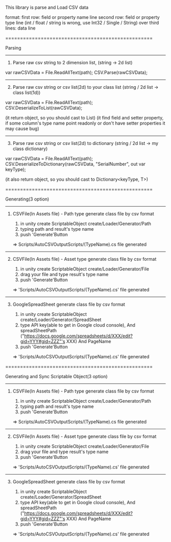 ﻿This library is parse and Load CSV data

format:
    first row: field or property name line
    second row: field or property type line
           (int / float / string is wrong, use Int32 / Single / String) 
    over third lines: data line

==================================================

Parsing

--------------------------------------------------
1. Parse raw csv string to 2 dimension list,
(string -> 2d list)

var rawCSVData = File.ReadAllText(path);
CSV.Parse(rawCSVData);

--------------------------------------------------
2. Parse raw csv string or csv list(2d) to your class list
(string / 2d list -> class list(1d))

var rawCSVData = File.ReadAllText(path);
CSV.DeserializeToList<T>(rawCSVData);

(it return object, so you should cast to List<T>)
(it find field and setter property, 
if some column's type name point readonly or don't have setter properties it may cause bug)

--------------------------------------------------
3. Parse raw csv string or csv list(2d) to dictionary
(string / 2d list -> my class dictionary)

var rawCSVData = File.ReadAllText(path);
CSV.DeserializeToDictionary<T>(rawCSVData, "SerialNumber", out var keyType);

(it also return object, so you should cast to Dictionary<keyType, T>)

==================================================

Generating(3 option)

--------------------------------------------------
1. CSVFile(In Assets file) - Path type
generate class file by csv format

    1) in unity create ScriptableObject
        create/Loader/Generator/Path
    2) typing path and result's type name
    3) push 'Generate'Button

    => Scripts/AutoCSVOutputScripts/(TypeName).cs file generated
    
--------------------------------------------------
 2. CSVFile(In Assets file) - Asset type
 generate class file by csv format
 
     1) in unity create ScriptableObject
         create/Loader/Generator/File
     2) drag your file and type result's type name
     3) push 'Generate'Button
 
     => 'Scripts/AutoCSVOutputScripts/(TypeName).cs' file generated   

--------------------------------------------------
3. GoogleSpreadSheet
 generate class file by csv format
 
     1) in unity create ScriptableObject
         create/Loader/Generator/SpreadSheet
     2) type API key(able to get in Google cloud console),
        And spreadSheetPath ("https://docs.google.com/spreadsheets/d/XXX/edit?gid=YYY#gid=ZZZ"'s XXX)
        And PageName
     3) push 'Generate'Button
 
     => 'Scripts/AutoCSVOutputScripts/(TypeName).cs' file generated   
     
     
==================================================

Generating and Sync Scriptable Object(3 option)

--------------------------------------------------
1. CSVFile(In Assets file) - Path type
generate class file by csv format

    1) in unity create ScriptableObject
        create/Loader/Generator/Path
    2) typing path and result's type name
    3) push 'Generate'Button

    => Scripts/AutoCSVOutputScripts/(TypeName).cs file generated
    
--------------------------------------------------
 2. CSVFile(In Assets file) - Asset type
 generate class file by csv format
 
     1) in unity create ScriptableObject
         create/Loader/Generator/File
     2) drag your file and type result's type name
     3) push 'Generate'Button
 
     => 'Scripts/AutoCSVOutputScripts/(TypeName).cs' file generated   

--------------------------------------------------
3. GoogleSpreadSheet
 generate class file by csv format
 
     1) in unity create ScriptableObject
         create/Loader/Generator/SpreadSheet
     2) type API key(able to get in Google cloud console),
        And spreadSheetPath ("https://docs.google.com/spreadsheets/d/XXX/edit?gid=YYY#gid=ZZZ"'s XXX)
        And PageName
     3) push 'Generate'Button
 
     => 'Scripts/AutoCSVOutputScripts/(TypeName).cs' file generated   
     
